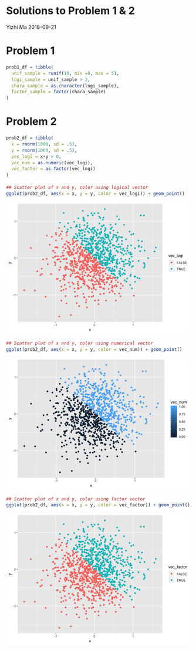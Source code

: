 Solutions to Problem 1 & 2
================
Yizhi Ma
2018-09-21

Problem 1
=========

``` r
prob1_df = tibble(
  unif_sample = runif(10, min =0, max = 5),
  logi_sample = unif_sample > 2,
  chara_sample = as.character(logi_sample),
  factor_sample = factor(chara_sample)
)
```

Problem 2
=========

``` r
prob2_df = tibble(
  x = rnorm(1000, sd = .5),
  y = rnorm(1000, sd = .5),    
  vec_logi = x+y > 0,
  vec_num = as.numeric(vec_logi),
  vec_factor = as.factor(vec_logi)
)

## Scatter plot of x and y, color using logical vector
ggplot(prob2_df, aes(x = x, y = y, color = vec_logi)) + geom_point()
```

![](p8105_hw1_ym2715_files/figure-markdown_github/unnamed-chunk-3-1.png)

``` r
## Scatter plot of x and y, color using numerical vector
ggplot(prob2_df, aes(x = x, y = y, color = vec_num)) + geom_point()
```

![](p8105_hw1_ym2715_files/figure-markdown_github/unnamed-chunk-3-2.png)

``` r
## Scatter plot of x and y, color using factor vector
ggplot(prob2_df, aes(x = x, y = y, color = vec_factor)) + geom_point()
```

![](p8105_hw1_ym2715_files/figure-markdown_github/unnamed-chunk-3-3.png)

